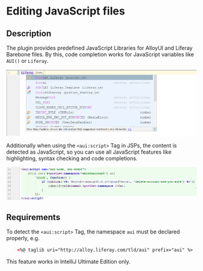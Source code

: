Editing JavaScript files
========================

## Description

The plugin provides predefined JavaScript Libraries for AlloyUI and Liferay Barebone files. By this, code completion works
for JavaScript variables like ```AUI()``` or ```Liferay```.

![Liferay JavaScript](liferay_js.png "Liferay Javascript")

Additionally when using the ``<aui:script>`` Tag in JSPs, the content is detected as JavaScript, so you can use all JavaScript features
like highlighting, syntax checking and code completions.

![AUI Script Tag](aui_script.png "AUI Script Tag")

## Requirements

To detect the ``<aui:script>`` Tag, the namespace ``aui`` must be declared properly, e.g.

``` html
    <%@ taglib uri="http://alloy.liferay.com/tld/aui" prefix="aui" %>
```

This feature works in IntelliJ Ultimate Edition only.
